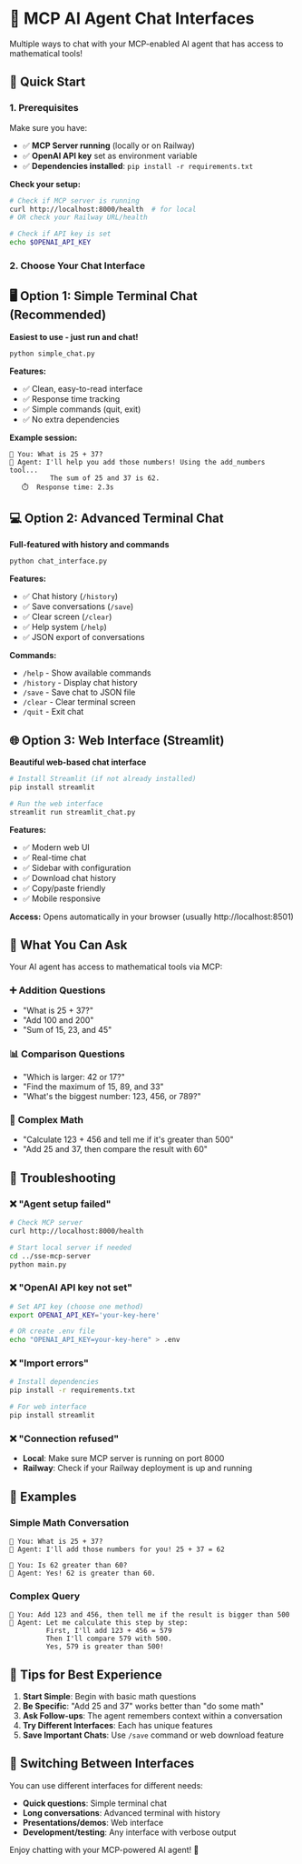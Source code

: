 # 🤖 MCP AI Agent Chat Interfaces

Multiple ways to chat with your MCP-enabled AI agent that has access to mathematical tools!

## 🚀 Quick Start

### 1. Prerequisites

Make sure you have:
- ✅ **MCP Server running** (locally or on Railway)
- ✅ **OpenAI API key** set as environment variable
- ✅ **Dependencies installed**: `pip install -r requirements.txt`

**Check your setup:**
```bash
# Check if MCP server is running
curl http://localhost:8000/health  # for local
# OR check your Railway URL/health

# Check if API key is set
echo $OPENAI_API_KEY
```

### 2. Choose Your Chat Interface

## 🖥️ **Option 1: Simple Terminal Chat** (Recommended)

**Easiest to use - just run and chat!**

```bash
python simple_chat.py
```

**Features:**
- ✅ Clean, easy-to-read interface
- ✅ Response time tracking
- ✅ Simple commands (quit, exit)
- ✅ No extra dependencies

**Example session:**
```
🤔 You: What is 25 + 37?
🤖 Agent: I'll help you add those numbers! Using the add_numbers tool...
          The sum of 25 and 37 is 62.
   ⏱️  Response time: 2.3s
```

## 💻 **Option 2: Advanced Terminal Chat**

**Full-featured with history and commands**

```bash
python chat_interface.py
```

**Features:**
- ✅ Chat history (`/history`)
- ✅ Save conversations (`/save`)
- ✅ Clear screen (`/clear`)
- ✅ Help system (`/help`)
- ✅ JSON export of conversations

**Commands:**
- `/help` - Show available commands
- `/history` - Display chat history
- `/save` - Save chat to JSON file
- `/clear` - Clear terminal screen
- `/quit` - Exit chat

## 🌐 **Option 3: Web Interface** (Streamlit)

**Beautiful web-based chat interface**

```bash
# Install Streamlit (if not already installed)
pip install streamlit

# Run the web interface
streamlit run streamlit_chat.py
```

**Features:**
- ✅ Modern web UI
- ✅ Real-time chat
- ✅ Sidebar with configuration
- ✅ Download chat history
- ✅ Copy/paste friendly
- ✅ Mobile responsive

**Access:** Opens automatically in your browser (usually http://localhost:8501)

## 🎯 **What You Can Ask**

Your AI agent has access to mathematical tools via MCP:

### ➕ **Addition Questions**
- "What is 25 + 37?"
- "Add 100 and 200"
- "Sum of 15, 23, and 45"

### 📊 **Comparison Questions**
- "Which is larger: 42 or 17?"
- "Find the maximum of 15, 89, and 33"
- "What's the biggest number: 123, 456, or 789?"

### 🧮 **Complex Math**
- "Calculate 123 + 456 and tell me if it's greater than 500"
- "Add 25 and 37, then compare the result with 60"

## 🔧 **Troubleshooting**

### ❌ "Agent setup failed"
```bash
# Check MCP server
curl http://localhost:8000/health

# Start local server if needed
cd ../sse-mcp-server
python main.py
```

### ❌ "OpenAI API key not set"
```bash
# Set API key (choose one method)
export OPENAI_API_KEY='your-key-here'

# OR create .env file
echo "OPENAI_API_KEY=your-key-here" > .env
```

### ❌ "Import errors"
```bash
# Install dependencies
pip install -r requirements.txt

# For web interface
pip install streamlit
```

### ❌ "Connection refused"
- **Local**: Make sure MCP server is running on port 8000
- **Railway**: Check if your Railway deployment is up and running

## 📝 **Examples**

### Simple Math Conversation
```
🤔 You: What is 25 + 37?
🤖 Agent: I'll add those numbers for you! 25 + 37 = 62

🤔 You: Is 62 greater than 60?
🤖 Agent: Yes! 62 is greater than 60.
```

### Complex Query
```
🤔 You: Add 123 and 456, then tell me if the result is bigger than 500
🤖 Agent: Let me calculate this step by step:
         First, I'll add 123 + 456 = 579
         Then I'll compare 579 with 500.
         Yes, 579 is greater than 500!
```

## 🎉 **Tips for Best Experience**

1. **Start Simple**: Begin with basic math questions
2. **Be Specific**: "Add 25 and 37" works better than "do some math"
3. **Ask Follow-ups**: The agent remembers context within a conversation
4. **Try Different Interfaces**: Each has unique features
5. **Save Important Chats**: Use `/save` command or web download feature

## 🔄 **Switching Between Interfaces**

You can use different interfaces for different needs:
- **Quick questions**: Simple terminal chat
- **Long conversations**: Advanced terminal with history
- **Presentations/demos**: Web interface
- **Development/testing**: Any interface with verbose output

Enjoy chatting with your MCP-powered AI agent! 🚀
